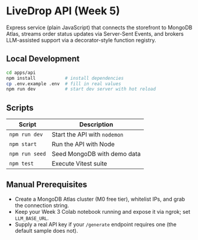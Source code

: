 # LiveDrop API (Week 5)

Express service (plain JavaScript) that connects the storefront to MongoDB Atlas, streams order status updates via Server-Sent Events, and brokers LLM-assisted support via a decorator-style function registry.

## Local Development

```bash
cd apps/api
npm install           # install dependencies
cp .env.example .env  # fill in real values
npm run dev           # start dev server with hot reload
```

## Scripts

| Script | Description |
|--------|-------------|
| `npm run dev` | Start the API with `nodemon` |
| `npm start` | Run the API with Node |
| `npm run seed` | Seed MongoDB with demo data |
| `npm test` | Execute Vitest suite |

## Manual Prerequisites

- Create a MongoDB Atlas cluster (M0 free tier), whitelist IPs, and grab the connection string.
- Keep your Week 3 Colab notebook running and expose it via ngrok; set `LLM_BASE_URL`.
- Supply a real API key if your `/generate` endpoint requires one (the default sample does not).
